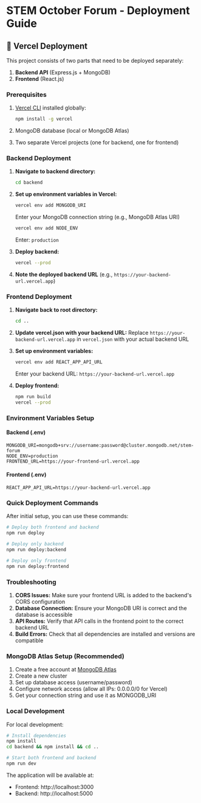 # STEM October Forum - Deployment Guide

## 🚀 Vercel Deployment

This project consists of two parts that need to be deployed separately:
1. **Backend API** (Express.js + MongoDB)
2. **Frontend** (React.js)

### Prerequisites

1. [Vercel CLI](https://vercel.com/cli) installed globally:
   ```bash
   npm install -g vercel
   ```

2. MongoDB database (local or MongoDB Atlas)

3. Two separate Vercel projects (one for backend, one for frontend)

### Backend Deployment

1. **Navigate to backend directory:**
   ```bash
   cd backend
   ```

2. **Set up environment variables in Vercel:**
   ```bash
   vercel env add MONGODB_URI
   ```
   Enter your MongoDB connection string (e.g., MongoDB Atlas URI)

   ```bash
   vercel env add NODE_ENV
   ```
   Enter: `production`

3. **Deploy backend:**
   ```bash
   vercel --prod
   ```

4. **Note the deployed backend URL** (e.g., `https://your-backend-url.vercel.app`)

### Frontend Deployment

1. **Navigate back to root directory:**
   ```bash
   cd ..
   ```

2. **Update vercel.json with your backend URL:**
   Replace `https://your-backend-url.vercel.app` in `vercel.json` with your actual backend URL

3. **Set up environment variables:**
   ```bash
   vercel env add REACT_APP_API_URL
   ```
   Enter your backend URL: `https://your-backend-url.vercel.app`

4. **Deploy frontend:**
   ```bash
   npm run build
   vercel --prod
   ```

### Environment Variables Setup

#### Backend (.env)
```env
MONGODB_URI=mongodb+srv://username:password@cluster.mongodb.net/stem-forum
NODE_ENV=production
FRONTEND_URL=https://your-frontend-url.vercel.app
```

#### Frontend (.env)
```env
REACT_APP_API_URL=https://your-backend-url.vercel.app
```

### Quick Deployment Commands

After initial setup, you can use these commands:

```bash
# Deploy both frontend and backend
npm run deploy

# Deploy only backend
npm run deploy:backend

# Deploy only frontend  
npm run deploy:frontend
```

### Troubleshooting

1. **CORS Issues:** Make sure your frontend URL is added to the backend's CORS configuration
2. **Database Connection:** Ensure your MongoDB URI is correct and the database is accessible
3. **API Routes:** Verify that API calls in the frontend point to the correct backend URL
4. **Build Errors:** Check that all dependencies are installed and versions are compatible

### MongoDB Atlas Setup (Recommended)

1. Create a free account at [MongoDB Atlas](https://www.mongodb.com/atlas)
2. Create a new cluster
3. Set up database access (username/password)
4. Configure network access (allow all IPs: 0.0.0.0/0 for Vercel)
5. Get your connection string and use it as MONGODB_URI

### Local Development

For local development:

```bash
# Install dependencies
npm install
cd backend && npm install && cd ..

# Start both frontend and backend
npm run dev
```

The application will be available at:
- Frontend: http://localhost:3000
- Backend: http://localhost:5000
